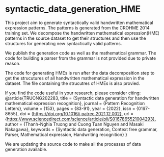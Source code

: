 # syntactic_data_generation_HME
This project aim to generate syntactically valid handwritten mathematical expression patterns. The patterns is generated from the CROHME 2014 training set. We decompose the handwritten mathematical expression(HME) patterns in the source dataset to get their structures and then use the structures for generating new syntactically valid patterns.

We publish the generation code as well as the mathematical grammar. The code for building a parser from the grammar is not provided due to private reason. 

The code for generating HMEs is run after the data decomposition step to get the strucutures of all handwritten mathematical expression in the dataset. The file containing the strucutres of HMEs is also provied.

If you find the code useful in your research, please consider citing:
@article{TRUONG202283,
  title = {Syntactic data generation for handwritten mathematical expression recognition},
  journal = {Pattern Recognition Letters},
  volume = {153},
  pages = {83-91},
  year = {2022},
  issn = {0167-8655},
  doi = {https://doi.org/10.1016/j.patrec.2021.12.002},
  url = {https://www.sciencedirect.com/science/article/pii/S0167865521004293},
  author = {Thanh-Nghia Truong and Cuong Tuan Nguyen and Masaki Nakagawa},
  keywords = {Syntactic data generation, Context free grammar, Parser, Mathematical expression, Handwriting recognition}
}

We are updating the source code to make all the processes of data generation available.
